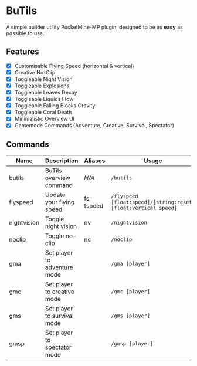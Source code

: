 # BuTils

A simple builder utility PocketMine-MP plugin, designed to be as **easy** as possible to use.

## Features

- [x] Customisable Flying Speed (horizontal & vertical)
- [x] Creative No-Clip
- [x] Toggleable Night Vision
- [x] Toggleable Explosions
- [x] Toggleable Leaves Decay
- [x] Toggleable Liquids Flow
- [x] Toggleable Falling Blocks Gravity
- [x] Toggleable Coral Death
- [x] Minimalistic Overview UI
- [x] Gamemode Commands (Adventure, Creative, Survival, Spectator)

## Commands

| Name        | Description              | Aliases    | Usage                                       | Permission                 |
|-------------|--------------------------|------------|---------------------------------------------|----------------------------|
| butils      | BuTils overview command  | *N/A*      | `/butils`                                   | butils.command.butils      |
| flyspeed    | Update your flying speed | fs, fspeed | `/flyspeed [float:speed]/[string:reset] [float:vertical speed]` | butils.command.flyspeed    |
| nightvision | Toggle night vision      | nv         | `/nightvision`                              | butils.command.nightvision |
| noclip      | Toggle no-clip           | nc         | `/noclip`                                   | butils.command.noclip      |
| gma         | Set player to adventure mode |  | `/gma [player]`                                      | butils.command.gamemode.adventure       |
| gmc         | Set player to creative mode |  | `/gmc [player]`                                      | butils.command.gamemode.creative         |
| gms         | Set player to survival mode |  | `/gms [player]`                                      | butils.command.gamemode.survival          |
| gmsp        | Set player to spectator mode |  | `/gmsp [player]`                                     | butils.command.gamemode.spectator         |

